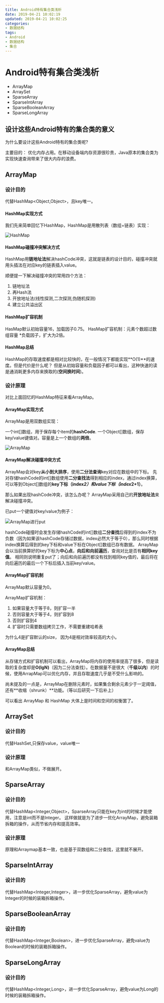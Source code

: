```yaml
---
title: Android特有集合类浅析
date: 2019-04-21 10:02:19
updated: 2019-04-21 10:02:25
categories:
- 数据结构
tags:
- Android
- 数据结构
- 集合
---
```


# Android特有集合类浅析

* ArrayMap
* ArraySet
* SparseArray
* SparseIntArray
* SparseBooleanArray
* SparseLongArray

## 设计这些Android特有的集合类的意义

为什么要设计这些Android特有的集合类呢?

主要目的： 优化内存占用。在移动设备端内存资源很珍贵，Java原本的集合类为实现快速查询带来了很大内存的浪费。

## ArrayMap

### 设计目的
    
代替HashMap<Object,Object>，且key唯一。

#### HashMap实现方式

我们先来简单回忆下HashMap，HashMap是用散列表（数组+链表）实现：

![HashMap](/assert/img/androidmap/hashmap.jpg)

#### HashMap碰撞冲突解决方式

HashMap用**链地址法**解决hashCode冲突，这就是链表的设计目的，碰撞冲突就用头插法在对应key的链表插入value。

顺便提一下解决碰撞冲突的常用四个方法：

1. 链地址法
2. 再Hash法
3. 开放地址法(线性探测,二次探测,伪随机探测)
4. 建立公共溢出区

#### HashMap扩容机制

HasMap默认初始容量16，加载因子0.75。
HasMap扩容机制：元素个数超过数组容量 *负载因子，扩大为2倍。

#### HashMap总结

HashMap的存取速度都是相对比较快的，在一般情况下都能实现**O(1)**的速度。但是代价是什么呢？
但是从初始容量和负载因子都可以看出，这种快速的读是通消耗更多内存来换取的(**空间换时间**)。

### 设计原理

对比上面回忆的HashMap特征来看ArrayMap。

#### ArrayMap实现方式

ArrayMap是用双数组实现：

一个int[]数组，用于保存每个item的**hashCode**. 
一个Object[]数组，保存key/value键值对。容量是上一个数组的**两倍**。

![ArrayMap](/assert/img/androidmap/arraymap.jpg)

#### ArrayMap解决碰撞冲突方式

ArrayMap会对key**从小到大排序**，使用**二分法查询**key对应在数组中的下标。
先对存储hashCode的int[]数组使用**二分查找法**得到相应的index，通过index换算，可以等到Object[]数组的**key下标（index*2）**和**value下标（index*2+1）**。

那么如果出现hashCode冲突，该怎么办呢？
ArrayMap采用自己的**开放地址法**来解决碰撞冲突。

已put一个键值对key/value为例子：

![ArrayMap进行put](/assert/img/androidmap/arraymap_put.jpg)

hashCode碰撞时会发生存储hashCode的int[]数组**二分查找**后得到的index不为负数（因为如果该hashCode存储过数据，index必然大于等于0），那么同时根据index换算后得到的key下标和value下标在Object[]数组已存有数据。
ArrayMap会以当前换算好的key下标为**中心点**，**向后和向前遍历**，查询对比是否有**相同key值**。
相同则说明重复put了；向后和向前遍历都没有找到相同key值的，最后将在向后遍历的最后一个下标后插入当前key/value。

#### ArrayMap扩容机制

ArrayMap默认容量为0。

ArrayMap扩容机制：
1. 如果容量大于等于8，则扩容一半
2. 否则容量大于等于4，则扩容到8
3. 否则扩容到4
4. 扩容时只需要数组拷贝工作，不需要重建哈希表

为什么4是扩容默认的size， 因为4是相对效率较高的大小。

#### ArrayMap总结

从存储方式和扩容机制可以看出，ArrayMap将内存的使用率提高了很多，但是读取的复杂度却是**O(lgN)**（因为二分法查找）。在数据量不是很大（**千级以内**）的时候，使用ArrapMap可以优化内存，并且存取速度几乎是不受什么影响的。

尚未提及的一点是，ArrayMap在删除元素时，如果集合剩余元素少于一定阈值，还有**收缩（shrunk）**功能。（等以后研究一下后补上）

可以看出 ArrayMap 和 HashMap 大体上是时间和空间的权衡罢了。

## ArraySet

### 设计目的

代替HashSet,只保存value，value唯一

### 设计原理

和ArrayMap类似，不做展开。

## SparseArray

### 设计目的

代替HashMap<Integer,Object>，SparseArray只能在key为int的时候才能使用，注意是int而不是Integer。
这样做就是为了进步一优化ArrayMap，避免装箱拆箱的操作，从而节省内存和提高效率。

### 设计原理

原理和Arraymap基本一致，也是基于双数组和二分查找，这里就不展开。

## SparseIntArray

### 设计目的

代替HashMap<Integer,Integer>，进一步优化SparseArray，避免value为Integer的时候的装箱拆箱操作。

## SparseBooleanArray

### 设计目的

代替HashMap<Integer,Boolean>，进一步优化SparseArray，避免value为Boolean的时候的装箱拆箱操作。

## SparseLongArray

### 设计目的

代替HashMap<Integer,Long>，进一步优化SparseArray，避免value为Long的时候的装箱拆箱操作。

